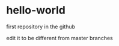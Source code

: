 hello-world
===========

first repository in the github

edit it to be different from master branches
